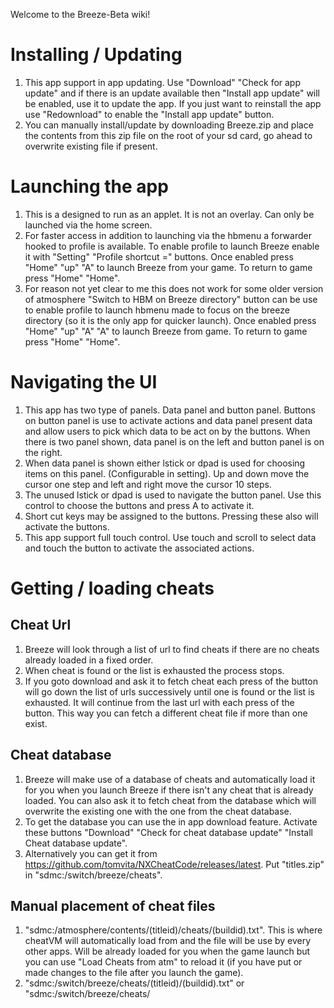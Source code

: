 Welcome to the Breeze-Beta wiki!

# Installing / Updating
1. This app support in app updating. Use "Download" "Check for app update" and if there is an update available then "Install app update" will be enabled, use it to update the app. If you just want to reinstall the app use "Redownload" to enable the "Install app update" button. 
2. You can manually install/update by downloading Breeze.zip and place the contents from this zip file on the root of your sd card, go ahead to overwrite existing file if present.

# Launching the app
1. This is a designed to run as an applet. It is not an overlay. Can only be launched via the home screen. 
2. For faster access in addition to launching via the hbmenu a forwarder hooked to profile is available. To enable profile to launch Breeze enable it with "Setting" "Profile shortcut =" buttons. Once enabled press "Home" "up" "A" to launch Breeze from your game. To return to game press "Home" "Home".
3. For reason not yet clear to me this does not work for some older version of atmosphere "Switch to HBM on Breeze directory" button can be use to enable profile to launch hbmenu made to focus on the breeze directory (so it is the only app for quicker launch). Once enabled press "Home" "up" "A" "A" to launch Breeze from game. To return to game press "Home" "Home". 
 

# Navigating the UI 
1. This app has two type of panels. Data panel and button panel. Buttons on button panel is use to activate actions and data panel present data and allow users to pick which data to be act on by the buttons. When there is two panel shown, data panel is on the left and button panel is on the right.
2. When data panel is shown either lstick or dpad is used for choosing items on this panel. (Configurable in setting). Up and down move the cursor one step and left and right move the cursor 10 steps.  
3. The unused lstick or dpad is used to navigate the button panel. Use this control to choose the buttons and press A to activate it. 
4. Short cut keys may be assigned to the buttons. Pressing these also will activate the buttons.
5. This app support full touch control. Use touch and scroll to select data and touch the button to activate the associated actions. 

# Getting / loading cheats

## Cheat Url
1. Breeze will look through a list of url to find cheats if there are no cheats already loaded in a fixed order.
2. When cheat is found or the list is exhausted the process stops. 
3. If you goto download and ask it to fetch cheat each press of the button will go down the list of urls successively until one is found or the list is exhausted. It will continue from the last url with each press of the button. This way you can fetch a different cheat file if more than one exist.

## Cheat database
1. Breeze will make use of a database of cheats and automatically load it for you when you launch Breeze if there isn't any cheat that is already loaded. You can also ask it to fetch cheat from the database which will overwrite the existing one with the one from the cheat database.
2. To get the database you can use the in app download feature. Activate these buttons "Download" "Check for cheat database update" "Install Cheat database update". 
3. Alternatively you can get it from https://github.com/tomvita/NXCheatCode/releases/latest. Put "titles.zip" in "sdmc:/switch/breeze/cheats".

## Manual placement of cheat files
1. "sdmc:/atmosphere/contents/(titleid)/cheats/(buildid).txt". This is where cheatVM will automatically load from and the file will be use by every other apps. Will be already loaded for you when the game launch but you can use "Load Cheats from atm" to reload it (if you have put or made changes to the file after you launch the game).  
2. "sdmc:/switch/breeze/cheats/(titleid)/(buildid).txt" or "sdmc:/switch/breeze/cheats/<title name>/(buildid).txt" depending on "setting" "Use titleid =?". Use "Load Cheats from file" button to load it. 
3. If the above two option is too hard, any file name you like as long as you can remember it and place it in "sdmc:/switch/breeze/cheats/(any filename)". Use "More" "any cheats from breeze/cheats" and pick the file. See notes below about BID. No check on BID match will be made on this option.

## Picking individual cheats from file (Advance option, make sure you understand what is BID, you are responsible to check that BID match)
1. You may already have a cheat file that you are using when you saw there are some nice new cheats available that you want to add to this file.
2. You don't need to manually edit your favorite cheat file to get the new cheats. You can pick cheats and add it to existing cheat file with Breeze. 
3. Use "More" "Choose individual cheats from breeze/cheats" pick the file, pick the cheats, use "Back" to pick another file or "Return to cheat menu" to return and remember to save your change.

## Combining cheats from different files
1. If there is a file you want all the cheats then Load this file using one of the method described above. 
2. Use "Picking individual cheats from file" described above to pick the cheats you want to add. 
3. Proceed to "Customizing cheats for everyone" steps below. Remember to save your work. 

## A note about code compatibility
1. It is only possible for cheat code author to do their best to ensure compatibility to the exact same copy of the game that they develop the cheat code on. 
2. To know if the game is the same copy there is what is call build id (BID). BID is a hash of the game code. Only when this match then we know the code is exactly the same.
3. Only when BID is matching would cheatVM load the code for you when the game starts. 
4. Sometime game has a different BID for different region due to some localization being done. These localization may or may not affect the compatibility of the cheat code. There is a fairly good chance that same game version with different BID has compatibility. 
5. In rare occasions some cheat code even have compatibility when the change between versions are minor.
6. To check the BID of the game installation you have when the game is running launch Breeze and use "Game information" button. 

## Loading cheat code for a BID different from the copy installed on your Switch
1. Firstly know that it is risky to use cheat code in the first place. Cheat code hack the game's memory space and can have unintended consequences.
2. If you use code written for a different BID the risk is increased exponentially. 
3. I highly recommend that you make a backup of your save and immediately press "HOME" and "X" to quit the game should some of the code don't work.
4. If you can't find cheat codes that is written for the BID of the game installation you have and you are desperate enough to want to try your luck you can load any cheat file. See point 3 of ## Manual placement of cheat files. 

# Customizing cheats for everyone
1. Basic customization of cheats can be made without any knowledge of making cheats. You only need to read the follow instructions. 
## Saving the change you made
1. There are two buttons for this. 
2. "Write Cheat to atm" will make the change to the file that atmosphere's cheatVM load cheats from. This option will change the cheat that you get from all other cheat management app.  
3. "Write Cheat to file" will write the code to cheat directory only used by Breeze. This cheat will not be loaded until you launch Breeze and request for it by activating the "Load Cheats from file" button. 

## Change cheat name
1. Don't like the name the author gave and prefer something else? You can easily change it to what ever you like.
2. Activate "Edit Cheat" button. 
3. The first line is the cheat name. 
4. Activate "Edit" button.
5. If you are happy with the edit activate the "Save" button.

## Change cheat value
1. Most cheat change a value in the game. For example Gold, HP, EXP etc etc.
2. Sometimes you just want a little help at some stage of the game and don't want to remove the challenge and fun of earning them yourself and the cheat is simply giving too much. 
3. Sometimes the cheat is giving too little in quantity of what you want and you want much more.
4. To edit the value activate "Edit Cheat" button.
5. The value is change by code type 0, 3, 6. There is a button that you bring you to these code or you can navigate to the correct entry.
6. The next thing is to guess the datatype. There is three buttons for you to use: "Edit u32" "Edit f32" "Edit f64". 
7. Normally you can tell if you select the wrong button if the number does not look right. 
8. Change the value and test the cheat. Repeat if you don't get what you want. 

## Changing / Adding conditional key / key combo
1. Some cheats has conditional key / key combo. The cheat only activates when you press the conditional key / key combo.  
2. Breeze will display the key / key combo in front of cheat name. 
3. Some times you may find that you didn't like the key / key combo that was chosen by the author.
4. Some times you don't want to have conditional key / key combo and prefer the cheat to be active all the time.
5. Some times you want to have conditional key when the author didn't include one.
6. Activate "Remove conditional key" button to achieve the stated purpose.
7. Activate "Add conditional key" to add or modify the conditional key / key combo. 
8. (The number of keys you can use in a key combo is defined in settings menu. Use "Combo keys =" button to cycle from 1 to 6.)
9. Press the keys you want to use in the key combo one at a time. The keys you press until the count down reach 0 will be in the combo. You can press the same key more than once. 

## Changing a moon jump into a hover
1. There are many use for a hover in addition to a moon jump. 
2. Activate "Paste/Duplicate Cheat" button. (If you have previously activated "Cut Cheat" button you need to activate "Clear clipboard" button first)
3. Edit the cheat name.
4. Edit the value to a smaller one (most moon jumps are f32). 
5. Change the key combo.
6. Check if the new value make the player rise or fall. Adjust the value until the character hovers. 
7. Save the cheats. 

# CheatVM operation
CheatVM runs at a fixed frequency. Each time doing the follow:
### Clears the cheat registers
The 15 registers that are used by cheat code are set to zero
### Assemble opcodes to be executed
#### Take the master code
Take the opcode with the master code label and add them one by one in order of appearance
#### Check if the next section is to be added
Go to the next label and if this label is mark to be on add the opcodes between this label and the next label one by one in order of appearance
#### Repeat the last step until there is no more labels. 
### Execute the opcodes assembled

# Syntax of cheat code file
{} or [] are use to create label. 

{} marks start of master code, opcode that follows this until [] or end of file will always be included for execution. 

[] marks start of optional code, code that follows this until the next [] or end of file can be activated (included for execution) or not activated (not included for execution) 

Only group of 8 hex digits separated by optional whitespace characters are allowed outside of {} or []

# How cheat code works

### The desired game behavior is modified by changing memory content at locations that game fetch data from 
These memory addresses used by the game may not be the same in all stages of the game. Quite often they change on major transition(when you see the loading screen, your player died, you restart a stage etc). 

### Memory hack works by using cheatVM to hack memory periodically
The data used by the game will be updated by the game code. The cheat can work only if the content is being modified by the cheatVM between game code read and write. i.e. game write, cheatVM write, game read(what cheatVM wrote). The period between write by cheatVM needs to be shorter than the time between game write and game read to be 100% successful. 
  
### ASM hack works by hacking game code to write desired content to memory
CheatVM is used to modify game code. The modified game code is the one changing the game memory.
Since game code is only loaded once, all ASM hack only need to be turn on once and it is permanent until the game is reloaded.
A off code is needed to turn off an ASM hack. The hack runs as often as the code that is hooked to run it. For example if the code hooked is written to update the life bar, when the life bar refresh the memory hacking take place. 

### Some data hack only need to be successful some of the time and some need to be so all the time
For example money, one time get 1M and you are rich for the rest of the game. 
For example HP, miss once and you can die.
Some hack that needs to be 100% successful can only be ASM hack due to short time between game write and read.
 
### Pointer chain
A pointer is an address placed in memory. A pointer points to an address that together with an offset gives you either another pointer or the memory that you want to hack. A pointer chain is a list of offsets. It's like a treasure hunt, one clue leads to the next clue and the next clue ... until the last clue leads to the treasure. 
Cheat code can make use of pointer chain that originate from main base address. The chain's validity is always time dependent. A good one is the one that is valid when you want the memory hacked. 

### The When and How
Cheat codes works at certain time and when certain action is taken. 
For example some code works when you are in battle, some code works when you are hit, some code works when you buy, some code when you sell, some code seems to work all the time because you are not able to notice when it didn't. When pointer chain is not valid or when code that was hooked don't run the cheat code won't work.

# Customizing cheats for adventurous users

## Format of cheatVM instruction
1. An opcode is 8 hex digit. An instruction consists of one to four opcodes. The first opcode specify the action of the instruction and the following opcodes provide address or data for the action.
2. Please refer https://github.com/Atmosphere-NX/Atmosphere/blob/master/docs/features/cheats.md for more details.

## What is a master code
A master code is a code with the label that is inside {} instead of []
Any cheat file can only have one.
This will be always on.
This will be executed first.
What you do with it is entirely up to you.
Put code that you want always executed and always executed first there.
### Common use for master code
#### Set up ASM code cave
Some author likes to setup code cave in a master code. The code setup here may or may not be use by more than one cheat. Ideally this can be just done once per game session but current format don't support it.
#### Set up register content that may be use by more than one cheat code
Many pointer cheats may have pointer chain that start with a common section, this is one way to reduce cheat code size. 
#### Enable ASM cheat to be turn off
When a ASM cheat is turn off, cheatVM stop writing the ASM code to memory. This don't change what is already written. So there is the need to write the original code back to memory.

## Disassembler and Assembler
1. Use "Cheats" "Edit Cheat" "Toggle Disassembly" to look at the code with a disassembler I wrote to make the cheat code more readable. 
2. Use "Assemble" button to explore code change with the interactive assembler I wrote to make code change/composition easier. First line on left panel shows the code type. When the cursor is on this line "Increment" and "Decrement" button change the code type. 
3. The lines below shows the fields that correspond to the code type selected and some fields also changes with the options selected by other field. Move the cursor to the line and use "Increment" and "Decrement" button to change the field. 

Code works by modifying memory. Hacking the right memory address with the right value gives the desired change in game behavior
# ASLR, dynamic memory and reacquiring the addresses found previously by memory search
Address space layout randomization is performed every time a game starts. This means the game addresses are never the same when you restart a game. The game memory address that was found in search needs to be reacquired every time the game starts. Dynamic memory means memory is allocated when needed from a pool (heap) when needed and released back into the pool when no longer needed. This means target addresses also quite often don't stay the same even in the same gaming session. Luckily the second time around it is easier. Here are some of the method to reacquire those memory address
## Base address + offset
Some memory addresses has a constant offset from main base address or heap base address. Every bookmark in Breeze always have this information and the current physical address. When the current physical address is not accessible, base + offset address is then used to resolve the memory address. If a bookmark is still good after you restart the game there is a very good chance that this may be the case every time you restart the game, to be very sure check a few restarts. To make cheat code is as simple as using the bookmark to cheat button in bookmark menu. 
## Pointer chain
Pointers that originated from main data segment sometimes lead to a chain of pointers that eventually lead to the desired memory addresses. What is needed is a series of offsets. To find these offsets is call pointer search. A bookmark in Breeze may also have a pointer chain attached to it. If a bookmark is derived from another that has pointer chain then it will also have pointer chain attached. If not pointer search needs to be performed. Just like the previous case you want to check that the bookmark is good when the game restarts, when there is enough confidence that it is good make a cheat code using the bookmark to cheat button in bookmark menu.
## Pointer Search
Coming in a future update
## Register content of game code
Game code is given the memory addresses of interest. By hooking game code and using the register content when the code execute we can have access to the memory address that we wish to acquire. 
# Hacking the game memory
## CheatVM directly writing to game memory
CheatVM is executed at a fix frequency. On every cycle that it execute desired memory writes are performed. The timing is not in sync with game process.
## CheatVM injecting ASM instruction that do the change 
The act of hacking can only be performed when the hooked code has a chance to execute. The frequency of execution is not fixed. The timing is sync with game process.
### Finding the code to hook
To hook a game code is to hack the game code to branch off to a code cave (a series of unused bytes in a process's memory that has capacity for injecting custom instructions). 
#### Perform a watch on a memory address to find code that access it
#### Check the list of codes to find one that is suitable
### Writing the ASM code
#### Direct code replacement
#### Code cave

Breeze search is file based. Each search will result in a file being created with a list of address value pair. When you continue a search it will search the address stored in the file that the cursor is on. With this system you have unlimited redo at any stage of the search, just point the cursor at the desired file.
# If you see a number on game screen and want to change it
## Mind the game state
It is not very common for a memory address to be valid for the whole duration of the gaming session. Quite often when there is a major state change the addresses where your targets are at will change. If you need more than one search to narrow down the list of candidates bear this in mind. If you see "loading" most of the time it is back to square one.
## Data types
Data types is how the bits in memory are representing numbers
### u8, u16, u32, s8, s16, s32
Integer of 8, 16 and 32 bit respectively. u8, u16, u32 are unsigned integer and s8, s16, s32 are signed integers. u32 is the most common, u16 is used by 16 bit games, u8 is sometimes used by game that combine two attribute into one variable. The signed variant is when the most significant bit is the sign bit. 
### f32, f64
f32 is single precision floating point, f64 is double precision floating point. 
## What you see is what you search
The most commonly used types are u32, f32, f64. "=*" will perform a search for these two types that equal to the value you enter. Just enter the value and perform the search. Go play the game and see that the value changed then come back and repeat the search. Do this for some iteration until the number of candidates is small enough. 
## Test the candidates to see which one is the right one
You modify the value and see if you get the desired effect. 
![2023022812511400-CCFA659F4857F96DDA29AFEDB2E166E6](https://user-images.githubusercontent.com/68505331/221757376-0a924d43-199d-4426-b98c-a34534a08e99.jpg)
### Edit, ToggleFreeze
If the list is small just do it individually
### Freeze100, Unfreeze100, Set1000
If the list is fairly large you may want to try this to know if the list even has the right target to avoid wasting time. Bear in mind that change many targets at once also increase the risk of crashing the game. The action is only from the cursor down and does not affect items above the cursor. You can move the cursor to select any range that is smaller than the number of candidates the button will act on. For example Freeze100 from index 1 then Unfreeze100 form index 4 will means only index 1,2,3 are frozen. Same apply for Inc1000 and Revert1000
### Inc1000
Increment the value so it becomes easy for you to identify the right one
### Revert1000
Remember to restore the value and this can save you from a crash some of the time
### Display value is same as effective value
Change the value and see the update on screen, found the one, job done
### Display value is not same as effective value
Sometimes the display value and the effective value are not the same. The effective value is updated on screen only when the game change it, when you change it the update don't happen on screen. The update only comes when the game update the value.
## Didn't find any good candidate?
Try a different datatype and repeat the search. Usually u16 is the next one, then u8
## Still didn't find any good candidate?
Try unknown value search
## Unknown value search
When you can't see a number on screen you need to either do a range search or do a full dump as a first search. Then you need to make a guess of the datatype and follow up with Change from previous value search.
## Change from previous value search
### ++
The value has increased from previous value on file
### ++Val
The value has increased from previous value on file by val. (sometimes the game will let you know this number)
### --
The value has decreased from previous value on file
### --Val
The value has decreased from previous value on file by val. (sometimes the game will let you know this number)
### same
The value is same as previous value on file
### sameB
Search the address on file but use the value stored in file mark with a B. This is useful when you can be sure the value is the same. For example you can expect full bar of health to be the same value.
### diff
The value is different from the previous value on file.

# These are the defined sizes
*   constexpr static size_t MaximumProgramOpcodeCount = 0x400;
*   constexpr static size_t NumRegisters = 0x10;
*   constexpr static size_t NumReadableStaticRegisters = 0x80;
*   constexpr static size_t NumWritableStaticRegisters = 0x80;
*   constexpr static size_t NumStaticRegisters = NumReadableStaticRegisters + NumWritableStaticRegisters;
*   constexpr size_t MaxCheatCount = 0x80;
*   constexpr size_t MaxFrozenAddressCount = 0x80;
*   constexpr size_t          CheatMaxSessions = 2;

# Each cheat has this data structure
*   char readable_name[0x40]; The cheat label is limited to 64 characters
*   uint32_t num_opcodes; 
*   uint32_t opcodes[0x100]; You can only have 256 opcodes in each cheat

# Setting menu
![2023022810294300-CCFA659F4857F96DDA29AFEDB2E166E6](https://user-images.githubusercontent.com/68505331/221738544-3ef95f03-9f57-49b7-b355-1753a40e7d1b.jpg)

## Sysmodule manager
![2023022810353900-CCFA659F4857F96DDA29AFEDB2E166E6](https://user-images.githubusercontent.com/68505331/221738864-d49e0cd9-9ba3-46ca-8c7b-87dd24707603.jpg)
Optional sysmodules can be enable here.
### Tesla
Tesla is a sysmodule required to enable overlay. Tesla consume a large amount of memory and is known to have problem with EdiZon and some games (for example MHR). I would recommend turning it off at the first sign of trouble. Tesla is not part of Breeze.
### 010000000000d609
You will see this if gen2 fork is installed. You can't disable it here. Delete the directory /atmosphere/contents/010000000000d609 to use the original
### sys-ftpd-10k
This is a ftp sysmodule. My fork enlarge the buffer to slightly increase the transfer speed. This is bundled with Breeze but turn off by default. I have it on all the time so I can easily transfer cheat code into the Switch
### NoExes
My fork is bundled with Breeze but turn off by default. This is required to enable pointer searcher se to communicate with Switch. This is backward compatible with JNoexs. If you have the original you need to remove it for this to work as it listen to the same port (for backward compatibility).
## Profile shortcut
Enable this will make profile short cut launch Breeze. Toggle it off the make it launch profile again. You can also launch profile when this is on by holding R
## Combo keys =
This is the number of keys you can have when you customize a cheat with activation key press. If you want to have a cheat that activate by pressing say ZL+ZR+L+R then you need the number to be 4. Default is 2. You don't have to reduce this to use a smaller number of keys as you can repeat the same keys. Breeze only record unique key press
## Use titleid =
Default 1. Set this to 0 to use title name, there are some games that has title name that isn't compatible with PC file system and cannot be seen by ftp. I prefer title name as they are easily recognized compared with titleid
## Use starfield as background =
Set this to 0 to see the screen of the game
## Install gen2 fork
Only support 1.4 and above. You need gen2 fork to use any gen2 features of Breeze.

As per official atmosphere, you also need these two lines in atmosphere/config/system_settings.ini to enable gen2

[atmosphere]

enable_standalone_gdbstub = u8!0x1

## Use Dpad for Left panel item select =
0 use left stick
## Search Code Segment =
1 to search for code
## Search Main only =
This will limit search to main so if you already know what you want to find is in main this will make the search faster
## Install dmnt fork
My fork make some code type extension. https://github.com/tomvita/Breeze-Beta/blob/master/cheats.md
## VisibleOnly
1 is default. Only buttons that are visible can be activated with the corresponding short cut. 0 will allow short cut keys to be used when the button is not visible. This setting is found in Search Manager but it is global and affects all menu 
![2023022811230400-CCFA659F4857F96DDA29AFEDB2E166E6](https://user-images.githubusercontent.com/68505331/221745391-071ce427-3e8d-4098-9cb3-450a03199436.jpg)


# Breeze: File Management and Game State Handling

Breeze is a powerful tool for tracking changes in game memory across different states. Its unique approach requires a bit of adaptation but offers greater flexibility and accuracy compared to other tools like EdiZon. Below is a detailed explanation of how Breeze works.

---

## Search Process in Breeze

Breeze creates files that store **address-value pairs**, which represent the search criteria. These files help track changes in game memory across different states. The process involves the following steps:

1. **Dump to File 1**: Capture a full memory dump of **Game State A** (data for every address in game memory).
2. **Play the game and make changes**: Transition from **Game State A** to **Game State B**.
3. **Diff from File 1 to File 1(00)**: Identify addresses with values that changed between **Game State A** and **Game State B**. Store the values from **Game State A** in **File 1(00)**.
4. **Diff from File 1(00) to File 1(01)**: Identify the same addresses but store the values from **Game State B** in **File 1(01)**.
5. **Play the game and make further changes**: Transition from **Game State B** to **Game State C**.
6. **Diff from File 1(01) to File 1(02)**: Identify addresses with values that changed between **Game State B** and **Game State C**. Store the values from **Game State C** in **File 1(02)**.

In summary, the Breeze search process follows this sequence:  
**Dump → Play → Diff → Diff → Play → Diff**

---

## File Management

To simplify the process:
- The first file is automatically named **File 1** if it doesn’t already exist.
- Subsequent files are named sequentially, such as **File 1(00)**, **File 1(01)**, **File 1(02)**, etc., to maintain an organized structure.

Each file stores:
- **Address-value pairs**: The values represent what was in memory at the time of the search.
- **Screenshots**: A screenshot of the game is saved with each file, allowing you to visualize the game state at the time of the dump.

---

## Key Behavior of Diff

- When performed on a dump result, the **Diff** operation stores data from the **dump** (not the current memory).
- To capture the current memory state, a second dump must be performed sequentially.

---

## Comparison with EdiZon

- **EdiZon** uses a single file, and each operation overwrites the previous result. Its process is:  
  **Dump → Play → Diff → Play → Diff**

- **Breeze** requires one additional search step when starting with a dump:  
  **Dump → Play → Diff → Diff → Play → Diff**

This extra step in Breeze ensures that changes are tracked more comprehensively, with separate files for each state and diff operation.

---

## Game State Explanation

- **Game State A**: The initial state where you dump the game’s memory (stored in **File 1**).
- **Game State B**: The state after making changes (stored in **File 1(01)**), with a diff performed between **Game State A** and **Game State B**.
- **Game State C**: The state after further changes (stored in **File 1(02)**), with a diff performed between **Game State B** and **Game State C**.

This progression helps track changes in the game’s memory and provides a clear view of how values evolve over time.

---

## Why Breeze?

Breeze’s approach provides a more detailed and organized way to track memory changes across game states. By creating separate files for each step and storing values from both the dump and current memory, Breeze offers greater flexibility and accuracy in analyzing game memory.

---

Let me know if you have any questions or need further clarification!

After you found a memory location you want to hack the next step is to hook a code that will lead you that change

# Watch the memory location with Gen2 menu and get a list of candidates
In memory explorer point the cursor at the memory you want to hack press "SetBreakPoint" which will bring you to Gen2 menu. "Gen2Attach" followed by "Execute Watch" will start the watch. Go back to the game and play it a bit. Then come back to see if some candidates had been captured. If the list is empty it means you did not play the game until that memory had been access. (by default both Read and Write will be captured, you can customize that with the "Read=" and "Write=" buttons before you execute watch)  
If you are satisfied with the amount captured then "Gen2Detach"

# Check what the candidates do
The next step is to [put a watch on the instructions to see what memory the code access](https://github.com/tomvita/Breeze-Beta/wiki/How-to-watch-what-an-instruction-reads-or-writes)
## Most of the time you want a code that access your target and only your target
Make sure you play the game enough. Check back and see that there is only one memory target this code access and that it is the memory that you want to hack. You are now done and can proceed to write the code to do the hack
## Some times you want code that access a list of target, for example if you were looking at the quantity value of an inventory item maybe this code access all the items in that list. Hooking this code will let you hack the whole list at one go.
Check the targets of this code to identify what they are. You can use the "Save as candidates" button then goto Search Manager menu and use "Show Candidates" button and play with those candidates with the tools available in Candidates menu.
Once you are happy that it is the code you want to hook you can proceed to write the code to do the hack
## Some times the code access both Friends and Foe
First make sure that the code only access the correct property that you want to hack. For example HP, then the memory needs to be only HP for your hero, friends and foe.
* If you like you can make a code that hack all HP. Such code can be selectively activated by conditional key and sometime that is already perfect (game play dependent)

If you can only find this kind of code you need to [find a way to identify friend from foe](https://github.com/tomvita/Breeze-Beta/wiki/How-to-tell-friend-from-foe) and potentially make also a one hit kill for foes. 

### Install my fork of dmnt gen2
![2023080114312600-CCFA659F4857F96DDA29AFEDB2E166E6](https://github.com/tomvita/Breeze-Beta/assets/68505331/328ebef6-34f8-4d93-a13b-ed8a91bf6b23)
### Enable gen2 fork in your system_settings.ini
you need these lines in the file /atmosphere/config/system_settings.ini 
* [atmosphere]
* enable_standalone_gdbstub = u8!0x1
* enable_htc = u8!0x0
### If you have no clue how to edit files on Switch
You can have my system_settings.ini. Bear in mind that then any customization done to that file by some others for you will be lost 
![2023080114345500-CCFA659F4857F96DDA29AFEDB2E166E6](https://github.com/tomvita/Breeze-Beta/assets/68505331/d748ff32-1a6d-4b9e-a648-8074e2eb0ffe)

### Reboot Switch for change to take effect

## It is quite common for a game code to access a group of items
* This can be a list of inventory items
* This can also be a number of stats that is display on screen
## Find a value
Say the qty value. Do the search, reduce value, search again, hack and validate the memory address is the correct one
## Find the code that access the value
Set a watch on the value address
## See what the code access
Set a watch on the code
## Play the game
## Look at what has been captured
## Save the list
## Use candidate view to hack the values

* Quite often code reuse cause the code that targets Friend to also targets Foe.
* When you can't find an alternative that only target one or the other a method to tell friend or foe is needed
# Look at the value of X30
Some times the X30 is distinct between friend or foe.
First enable X30 match to see if the access is now distinct between friend or foe.
If it is then job done and can proceed to [make ASM hack with X30 match](https://github.com/tomvita/Breeze-Beta/wiki/make-ASM-hack-with-X30-match)
# Look at return address on the stack
WIP
# Look at the pattern around the data value
There isn't a generic way, the guess may turn out to be no good at some stage of the game

# Introduction
With every update most of the time the game code would have shifted and quite often the code itself wasn't changed.
AOB method search for binary sequence of bytes to located the new position of the unchanged or moderately changed code.

Breeze's tools for AOB are not polished enough for it's use to be intuitive. If you are ready to bear with that here is a write up on how to use it.

![2023070709451800-CCFA659F4857F96DDA29AFEDB2E166E6](https://github.com/tomvita/Breeze-Beta/assets/68505331/8ec5d802-de68-43dd-ac83-f4f1d8aaa3a7)

# "Make AOB"
This method requires AOB pattern from the game code to be been recorded.
Breeze's ASM creation tool will leave the original code above the branch to code cave. Make AOB will look for this pattern.
The follow two screen illustrate this, if "Add ASM" is used to create the cheat there will be these lines that write to the same address, the first write the original code and the second the branch to code cave. 
![2023070709511500-CCFA659F4857F96DDA29AFEDB2E166E6](https://github.com/tomvita/Breeze-Beta/assets/68505331/5ba30d6c-aba8-4571-93e2-7c793fa8403a)
![2023070709535000-CCFA659F4857F96DDA29AFEDB2E166E6](https://github.com/tomvita/Breeze-Beta/assets/68505331/4d109ef9-3c18-4814-bec6-33f8f094debe)
This works only for ASM code created with "Add ASM"
To use this button on code that wasn't created this way all you have to do is to make a code that has this pattern.
The only thing that is important is the code is writing to the start of the AOB pattern you want to capture.
The button creates a file with code that writes the eight instructions of the original code at that address.
When you press this button a file with aob appended to the title id would be created.
![2023070710130000-CCFA659F4857F96DDA29AFEDB2E166E6](https://github.com/tomvita/Breeze-Beta/assets/68505331/b2445664-41fc-4a45-b3ec-0b1f9eeec68f)
The list of cheats in this aob file is writing the first 8 instruction found in the game code
![2023070710131300-CCFA659F4857F96DDA29AFEDB2E166E6](https://github.com/tomvita/Breeze-Beta/assets/68505331/6383deea-9ca3-4349-9781-ca7409e7e36a)


# "Load AOB"
This button loads the AOB pattern into advance search and start the search.
![2023070710230400-CCFA659F4857F96DDA29AFEDB2E166E6](https://github.com/tomvita/Breeze-Beta/assets/68505331/197885dc-275b-4b6a-b657-1f11847798db)
In this case I apply it to the same game version so there is only one result, sometimes you are lucky and there is only one also with the new version and sometimes there are more than one and sometimes non and you may want to revise the advance search criteria.
![2023070710231300-CCFA659F4857F96DDA29AFEDB2E166E6](https://github.com/tomvita/Breeze-Beta/assets/68505331/032f96ef-5a95-4199-9e47-386fe94b7343)
You can delete lines that may have higher chance of change, for example that bl #0xcd920 would only be unchanged if there isn't any code added between here and there that is 0xcd920 bytes away.
![2023070710452400-CCFA659F4857F96DDA29AFEDB2E166E6](https://github.com/tomvita/Breeze-Beta/assets/68505331/54629042-d609-4689-a0c1-88c02b9db18e)
![2023070710454500-CCFA659F4857F96DDA29AFEDB2E166E6](https://github.com/tomvita/Breeze-Beta/assets/68505331/39c0077f-3063-418d-a1b3-71a2c1b671b8)
Load AOB would automatically insert a gap for the search criteria. The more you delete the higher chance of having more than one result but some results(hopefully not too many) is better than no results. 

# Getting to ASM explorer
## From a cheat code
If the cheat code is patching game code you can use "Jump to ASM" button
![2023040512243900-CCFA659F4857F96DDA29AFEDB2E166E6](https://user-images.githubusercontent.com/68505331/229980780-e74a480d-ed40-480e-9310-af1b6bd87a0b.jpg)
## From memory explorer
Use "ASM explorer" button
![2023040512284600-CCFA659F4857F96DDA29AFEDB2E166E6](https://user-images.githubusercontent.com/68505331/229981179-67962c8c-1795-4199-946a-c1ff7df82a81.jpg)

# Set a watch on an instruction
![2023040512305700-CCFA659F4857F96DDA29AFEDB2E166E6](https://user-images.githubusercontent.com/68505331/229981532-e4eca29d-9f37-4adb-9061-437efd20426d.jpg)

# Attach Gen2
![2023040512310700-CCFA659F4857F96DDA29AFEDB2E166E6](https://user-images.githubusercontent.com/68505331/229981547-7af2e2fb-5e7b-4d5d-a9af-aaa1ba7dd0bc.jpg)

# Execute Watch
![2023040512311300-CCFA659F4857F96DDA29AFEDB2E166E6](https://user-images.githubusercontent.com/68505331/229981569-395bb2a1-0c56-46ba-9c2d-dae51b0ce945.jpg)

# Play the game

# Detach Gen2
![2023040512370300-CCFA659F4857F96DDA29AFEDB2E166E6](https://user-images.githubusercontent.com/68505331/229982391-33b018a7-5b90-4ef3-b58b-c03f718c4190.jpg)

# Examine the results
Press select will bring you to memory explorer of the data so you can look at surrounding values 
![2023040512463000-CCFA659F4857F96DDA29AFEDB2E166E6](https://user-images.githubusercontent.com/68505331/229983519-324e6a6c-097b-4130-b784-35839b7819eb.jpg)
You can go back to asm explorer with your cursor is at the address of the code
![2023040512463700-CCFA659F4857F96DDA29AFEDB2E166E6](https://user-images.githubusercontent.com/68505331/229983835-d8a4f407-fd44-4ff6-953d-fe478fc6b479.jpg)

Goto ASM composer then load "x30.txt" then use "X30_cmp" to insert the last X30 number captured by gen2 menu.

# Here is a sample:
* stp x25, x26, [sp,#-0x90]	
* ldr w25,e
* lsl w26,w30,16
* cmp w25, w26
* b.ne original
* ( put you hack here, you may also want to put something here to watch to check that the code did the correct screening )
* original: {original}	
* ldp x25, x26, [sp,#-0x90]
* return: b code1+4
* e:.word 0x2e780000


Goto ASM composer then load "x30.txt" then use "X30_cmp" to insert the last X30 number captured by gen2 menu.

# Here is a sample:
* stp x25, x26, [sp,#-0x90]	
* ldr w25,e
* lsl w26,w30,16
* cmp w25, w26
* b.ne original
* ( put you hack here, you may also want to put something here to watch to check that the code did the correct screening )
* original: {original}	
* ldp x25, x26, [sp,#-0x90]
* return: b code1+4
* e:.word 0x2e780000


## What is BID
Build ID is a [hash](https://en.wikipedia.org/wiki/Hash_function) of the game code. CheatVM uses this to identify the game code being the intended target. The way cheat code works requires the game being hacked to be exact binary image of what the hack was made for, no deviation even for a single bit can be allowed. Only on very rare occasion would a game with a different BID have cheat code compatibility. 

## Why you should not use cheat code of unknown quality
Cheat code makes hack to game and the ill it made may not be immediately apparent. All cheat code have the possibility to damage your game in a unrecoverable(other than to delete the save and restart the game from the beginning) way. Cheat code makers may not do that much of testing but thanks to channel of feedback(if they exist) there may be reasonable amount of quality assurance. Pick your cheats with that in mind. 

## Why it's not a good idea to rename cheat code file to match your game's BID
This will fool the CheatVM into executing code that wasn't intended for your game. This is like changing the label of medicine, it is just as senseless or full of malice. If you are changing the label and eating the medicine check in to a hospital first before doing so (make a backup of your game save and restore it immediately if nothing happens, bear in mind that if you didn't die it does not mean you are out of the woods). If you hate the game this much just delete it already!

## What can be done when BID don't match
A lot of fundamentals of a game don't change with updates. In fact most of the time only a very small percentage of the game code is changed. The way cheat code works is by using offsets and these offsets do change which of course will make cheat code invalid. To make the code work again the change in offset needs to be found and corrected. Most of the time pointer code only have the first offset changed. This can be easily corrected by trying every starting point in main.(This is performed by Breeze when you try to add a invalid pointer code to bookmark and the results are added to bookmark, you can then look at them to see if some of them are good. Even if search needs to be performed again looking into the code will give ideas how they were made in the first place and if the original is still available learning from the existing code will make creating them again very easy. 

## How does multiplier cheat works and how to customize it
Most of the time multiplier cheats are ASM code and generally it fall onto two types
### mov Rd or fmov Rd ,#imm
If the immediate value match the described multiplier, assume it is the multiplier, change it and profit
### add Rd, Rn, Rm, lsl#
Add can be modified into multiply when a left shift is performed but only with multiple that is power of 2
lsl#2 means 2^2=4, lsl#3 means 2^3=8 etc

## Be careful if you use BL or the stack
On ARM the CPU don't update SP and X30 automatically when a call it made, it is up to the code to do something with SP and X30, if a subroutine is not going to call another there is no need to update SP nor save X30 so it won't. 

If your hook is inside this kind of subroutine it is inherently unsafe to just use the stack if you don't know how much of it this subroutine uses. If you do a BL to code cave you will be corrupting X30 and that means crashing the game.

In the course of the search you may need to launch Breeze frequently. Making it easier is the goal of this step. 

When you go home screen if you press up your cursor will be ready to launch profile when you press A

![2023042119372000-57B4628D2267231D57E0FC1078C0596D](https://user-images.githubusercontent.com/68505331/233627936-ec878748-9f73-4a76-a032-9f05aef448e9.jpg)

If you like you can take over profile and have Breeze instead when you press A

Goto "Settings" then press Y to toggle this option.

![2023042119473600-CCFA659F4857F96DDA29AFEDB2E166E6](https://user-images.githubusercontent.com/68505331/233628277-f84467e7-46d3-4df3-b78a-9216d560f020.jpg)
![2023042119474600-CCFA659F4857F96DDA29AFEDB2E166E6](https://user-images.githubusercontent.com/68505331/233628298-c992a98f-d54b-4d99-ad00-d9878074fe91.jpg)

After you did this, when you press A you will be launching the first app that hbmenu sees. Make it Breeze by "Staring" Breeze if it isn't the first one.
![2023042120020100-DB1426D1DFD034027CECDE9C2DD914B8](https://user-images.githubusercontent.com/68505331/233631198-795d580b-369a-47d6-be55-19db27781d98.jpg)

Now you can launch Breeze quickly by pressing "Home", "up", "A"



  















